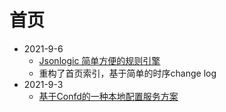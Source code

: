 # 首页

* 2021-9-6
  * [Jsonlogic 简单方便的规则引擎](tech_tutorial/py库/json-logic-py.md)
  * 重构了首页索引，基于简单的时序change log
* 2021-9-3
  * [基于Confd的一种本地配置服务方案](业务方案/配置管理/基于confd的本地服务配置管理.md)
